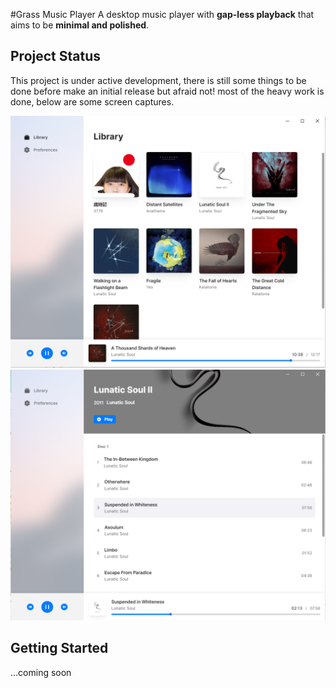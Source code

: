 #Grass Music Player
A desktop music player with **gap-less playback** that aims to be **minimal and polished**.

## Project Status
This project is under active development, there is still some things to be done before make an initial release but afraid not! most of the heavy work is done, below are some screen captures.

![preview 1](assets/img/readme-preview1.png)
![preview 2](assets/img/readme-preview2.png)

## Getting Started
...coming soon